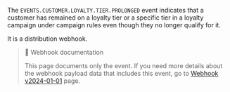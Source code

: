 The `EVENTS.CUSTOMER.LOYALTY.TIER.PROLONGED` event indicates that a customer has remained on a loyalty tier or a specific tier in a loyalty campaign under campaign rules even though they no longer qualify for it.

It is a distribution webhook.

> 📘 Webhook documentation
>
> This page documents only the event. If you need more details about the webhook payload data that includes this event, go to [Webhook v2024-01-01](ref:introduction-to-webhooks "Introduction to webhooks v2024-01-01") page.
